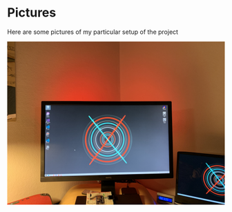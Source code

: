 # Pictures

Here are some pictures of my particular setup of the project

![Alt text](IMG_0422.JPG?raw=true "1")
